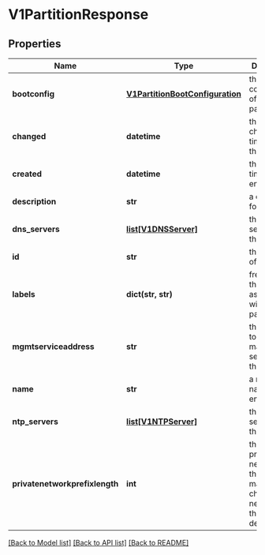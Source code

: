 # V1PartitionResponse

## Properties
Name | Type | Description | Notes
------------ | ------------- | ------------- | -------------
**bootconfig** | [**V1PartitionBootConfiguration**](V1PartitionBootConfiguration.md) | the boot configuration of this partition | 
**changed** | **datetime** | the last changed timestamp of this entity | [optional] 
**created** | **datetime** | the creation time of this entity | [optional] 
**description** | **str** | a description for this entity | [optional] 
**dns_servers** | [**list[V1DNSServer]**](V1DNSServer.md) | the dns servers for this partition | [optional] 
**id** | **str** | the unique ID of this entity | 
**labels** | **dict(str, str)** | free labels that you associate with this partition | [optional] 
**mgmtserviceaddress** | **str** | the address to the management service of this partition | [optional] 
**name** | **str** | a readable name for this entity | [optional] 
**ntp_servers** | [**list[V1NTPServer]**](V1NTPServer.md) | the ntp servers for this partition | [optional] 
**privatenetworkprefixlength** | **int** | the length of private networks for the machine&#39;s child networks in this partition, default 22 | [optional] 

[[Back to Model list]](../README.md#documentation-for-models) [[Back to API list]](../README.md#documentation-for-api-endpoints) [[Back to README]](../README.md)


